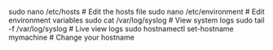 sudo nano /etc/hosts            # Edit the hosts file
sudo nano /etc/environment      # Edit environment variables
sudo cat /var/log/syslog        # View system logs
sudo tail -f /var/log/syslog    # Live view logs
sudo hostnamectl set-hostname mymachine # Change your hostname
